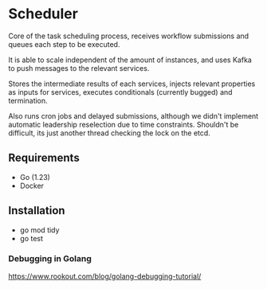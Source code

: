 # Scheduler
Core of the task scheduling process, receives workflow submissions and queues each step to be executed.

It is able to scale independent of the amount of instances, and uses Kafka to push messages to the relevant services.

Stores the intermediate results of each services, injects relevant properties as inputs for services, executes conditionals (currently bugged) and termination.

Also runs cron jobs and delayed submissions, although we didn't implement automatic leadership reselection due to time constraints. Shouldn't be difficult, its just another thread checking the lock on the etcd.

## Requirements
- Go (1.23)
- Docker

## Installation
- go mod tidy
- go test

### Debugging in Golang
https://www.rookout.com/blog/golang-debugging-tutorial/